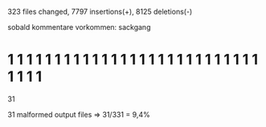 323 files changed, 7797 insertions(+), 8125 deletions(-)

sobald kommentare vorkommen: sackgang

1
1
1
1
1
1
1
1
1
1
1
1
1
1
1
1
1
1
1
1
1
1
1
1
1
1
1
1
1
1
1
==
31

31 malformed output files => 31/331 = 9,4%

